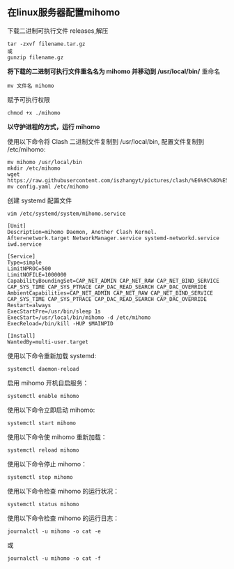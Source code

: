 ## 在linux服务器配置mihomo
下载二进制可执行文件 releases,解压
```
tar -zxvf filename.tar.gz
或
gunzip filename.gz
```
**将下载的二进制可执行文件重名名为 mihomo 并移动到 /usr/local/bin/**
重命名
```
mv 文件名 mihomo
```
赋予可执行权限
```
chmod +x ./mihomo
```
**以守护进程的方式，运行 mihomo**

使用以下命令将 Clash 二进制文件复制到 /usr/local/bin, 配置文件复制到 /etc/mihomo:
```
mv mihomo /usr/local/bin
mkdir /etc/mihomo
wget https://raw.githubusercontent.com/iszhangyt/pictures/clash/%E6%9C%8D%E5%8A%A1%E5%99%A8/config.yaml
mv config.yaml /etc/mihomo
```

创建 systemd 配置文件 
```
vim /etc/systemd/system/mihomo.service
```
```
[Unit]
Description=mihomo Daemon, Another Clash Kernel.
After=network.target NetworkManager.service systemd-networkd.service iwd.service

[Service]
Type=simple
LimitNPROC=500
LimitNOFILE=1000000
CapabilityBoundingSet=CAP_NET_ADMIN CAP_NET_RAW CAP_NET_BIND_SERVICE CAP_SYS_TIME CAP_SYS_PTRACE CAP_DAC_READ_SEARCH CAP_DAC_OVERRIDE
AmbientCapabilities=CAP_NET_ADMIN CAP_NET_RAW CAP_NET_BIND_SERVICE CAP_SYS_TIME CAP_SYS_PTRACE CAP_DAC_READ_SEARCH CAP_DAC_OVERRIDE
Restart=always
ExecStartPre=/usr/bin/sleep 1s
ExecStart=/usr/local/bin/mihomo -d /etc/mihomo
ExecReload=/bin/kill -HUP $MAINPID

[Install]
WantedBy=multi-user.target
```

使用以下命令重新加载 systemd:
```
systemctl daemon-reload
```
启用 mihomo 开机自启服务：
```
systemctl enable mihomo
```
使用以下命令立即启动 mihomo:
```
systemctl start mihomo
```
使用以下命令使 mihomo 重新加载：
```
systemctl reload mihomo
```
使用以下命令停止 mihomo：
```
systemctl stop mihomo
```
使用以下命令检查 mihomo 的运行状况：
```
systemctl status mihomo
```
使用以下命令检查 mihomo 的运行日志：
```
journalctl -u mihomo -o cat -e
```
或
```
journalctl -u mihomo -o cat -f
```
